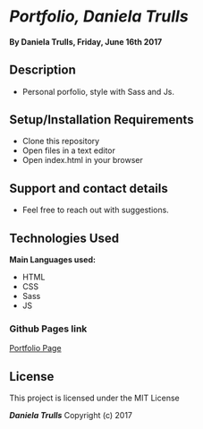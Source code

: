 
# _Portfolio, Daniela Trulls_

#### By **Daniela Trulls, Friday, June 16th 2017**

## Description

* Personal porfolio, style with Sass and Js.

## Setup/Installation Requirements

* Clone this repository
* Open files in a text editor
* Open index.html in your browser


## Support and contact details

* Feel free to reach out with suggestions.

## Technologies Used

**Main Languages used:**

* HTML
* CSS
* Sass
* JS

### Github Pages link
[Portfolio Page](http://rawgit.com/danitlls/portfolio3.0/master/index.html/)


## License

This project is licensed under the MIT License

**_Daniela Trulls_** Copyright (c) 2017
